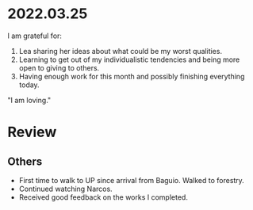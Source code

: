 # 2022.03.25

I am grateful for:

1. Lea sharing her ideas about what could be my worst qualities.
2. Learning to get out of my individualistic tendencies and being more open to giving to others.
3. Having enough work for this month and possibly finishing everything today.

"I am loving."

# Review

## Others

- First time to walk to UP since arrival from Baguio. Walked to forestry.
- Continued watching Narcos.
- Received good feedback on the works I completed.

